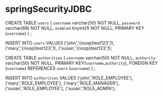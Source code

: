 # springSecurityJDBC
CREATE TABLE `users` (
 `username` varchar(50) NOT NULL,
 `password` varchar(68) NOT NULL,
 `enabled` tinyint(1) NOT NULL,
 PRIMARY KEY (`username`)
) ;

INSERT INTO `users` 
VALUES
('john','{noop}test123',1),
('mary','{noop}test123',1),
('susan','{noop}test123',1);

CREATE TABLE `authorities` (
 `username` varchar(50) NOT NULL,
 `authority` varchar(50) NOT NULL,
 PRIMARY KEY(`username`,`authority`),
 FOREIGN KEY (`username`) 
 REFERENCES `users` (`username`)
) ;

INSERT INTO `authorities` 
VALUES
('john','ROLE_EMPLOYEE'),
('mary','ROLE_EMPLOYEE'),
('mary','ROLE_MANAGER'),
('susan','ROLE_EMPLOYEE'),
('susan','ROLE_ADMIN');
